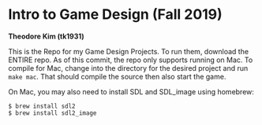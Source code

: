 # Intro to Game Design (Fall 2019)

**Theodore Kim (tk1931)**

This is the Repo for my Game Design Projects. To run them, download the ENTIRE repo. As of this commit, the repo only supports running on Mac. To compile for Mac, change into the directory for the desired project and run `make mac`. That should compile the source then also start the game.

On Mac, you may also need to install SDL and SDL_image using homebrew:

```
$ brew install sdl2
$ brew install sdl2_image
```